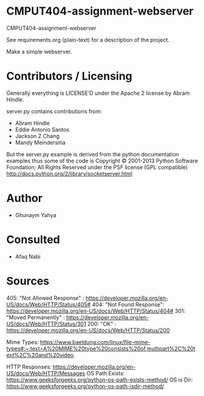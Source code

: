 CMPUT404-assignment-webserver
=============================

CMPUT404-assignment-webserver

See requirements.org (plain-text) for a description of the project.

Make a simple webserver.

Contributors / Licensing
========================

Generally everything is LICENSE'D under the Apache 2 license by Abram Hindle.

server.py contains contributions from:

* Abram Hindle
* Eddie Antonio Santos
* Jackson Z Chang
* Mandy Meindersma 

But the server.py example is derived from the python documentation
examples thus some of the code is Copyright © 2001-2013 Python
Software Foundation; All Rights Reserved under the PSF license (GPL
compatible) http://docs.python.org/2/library/socketserver.html

Author
========================
* Ghunaym Yahya

Consulted
========================
* Afaq Nabi

Sources
========================

405: "Not Allowed Response" : https://developer.mozilla.org/en-US/docs/Web/HTTP/Status/405#
404: "Not Found Response": https://developer.mozilla.org/en-US/docs/Web/HTTP/Status/404#
301: "Moved Permanently" : https://developer.mozilla.org/en-US/docs/Web/HTTP/Status/301
200: "OK" : https://developer.mozilla.org/en-US/docs/Web/HTTP/Status/200

Mime Types: https://www.baeldung.com/linux/file-mime-types#:~:text=A%20MIME%20type%20consists%20of,multipart%2C%20text%2C%20and%20video.

HTTP Responses: https://developer.mozilla.org/en-US/docs/Web/HTTP/Messages
OS Path Exists: https://www.geeksforgeeks.org/python-os-path-exists-method/
OS is Dir: https://www.geeksforgeeks.org/python-os-path-isdir-method/